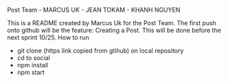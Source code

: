 Post Team - MARCUS UK - JEAN TOKAM - KHANH NGUYEN

This is a README created by Marcus Uk for the Post Team. The first push onto github will be the feature: Creating a Post. This will be done before the next sprint
10/25.
How to run 
- git clone (https link copied from gtihub) on local repository
- cd to social
- npm install 
- npm start

